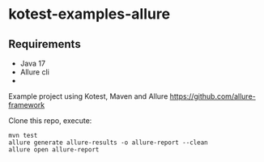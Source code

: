 # kotest-examples-allure

## Requirements
- Java 17
- Allure cli
- 
Example project using Kotest, Maven and Allure https://github.com/allure-framework

Clone this repo, execute:

```
mvn test
allure generate allure-results -o allure-report --clean
allure open allure-report
```
